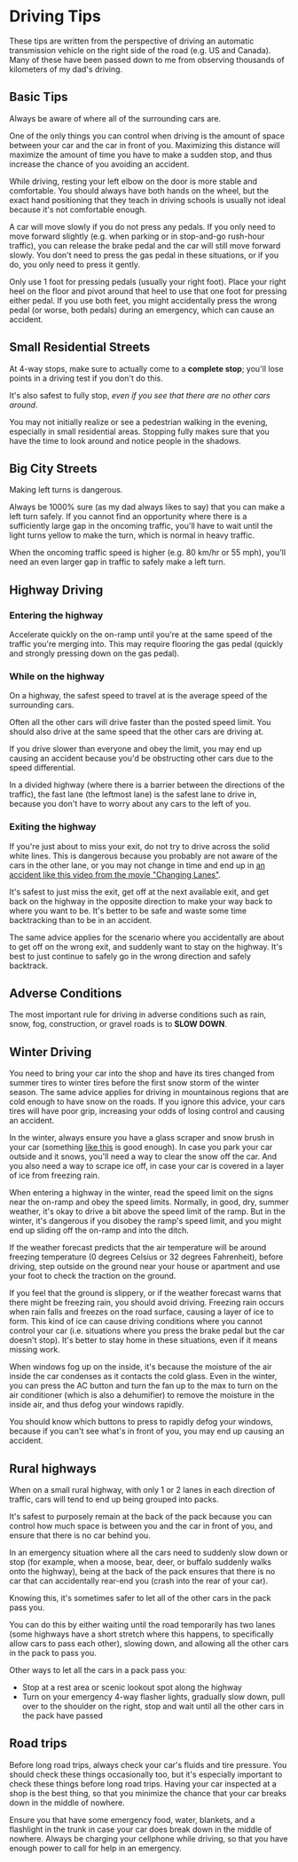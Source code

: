 # Driving Tips

These tips are written from the perspective of driving an automatic transmission vehicle on the right side of the road (e.g. US and Canada). Many of these have been passed down to me from observing thousands of kilometers of my dad's driving.

## Basic Tips

Always be aware of where all of the surrounding cars are.

One of the only things you can control when driving is the amount of space between your car and the car in front of you. Maximizing this distance will maximize the amount of time you have to make a sudden stop, and thus increase the chance of you avoiding an accident.

While driving, resting your left elbow on the door is more stable and comfortable. You should always have both hands on the wheel, but the exact hand positioning that they teach in driving schools is usually not ideal because it's not comfortable enough.

A car will move slowly if you do not press any pedals. If you only need to move forward slightly (e.g. when parking or in stop-and-go rush-hour traffic), you can release the brake pedal and the car will still move forward slowly. You don't need to press the gas pedal in these situations, or if you do, you only need to press it gently.

Only use 1 foot for pressing pedals (usually your right foot). Place your right heel on the floor and pivot around that heel to use that one foot for pressing either pedal. If you use both feet, you might accidentally press the wrong pedal (or worse, both pedals) during an emergency, which can cause an accident.

## Small Residential Streets

At 4-way stops, make sure to actually come to a **complete stop**; you'll lose points in a driving test if you don't do this.

It's also safest to fully stop, *even if you see that there are no other cars around*. 

You may not initially realize or see a pedestrian walking in the evening, especially in small residential areas. Stopping fully makes sure that you have the time to look around and notice people in the shadows.

## Big City Streets

Making left turns is dangerous.

Always be 1000% sure (as my dad always likes to say) that you can make a left turn safely. If you cannot find an opportunity where there is a sufficiently large gap in the oncoming traffic, you'll have to wait until the light turns yellow to make the turn, which is normal in heavy traffic.

When the oncoming traffic speed is higher (e.g. 80 km/hr or 55 mph), you'll need an even larger gap in traffic to safely make a left turn.

## Highway Driving

### Entering the highway

Accelerate quickly on the on-ramp until you're at the same speed of the traffic you're merging into. This may require flooring the gas pedal (quickly and strongly pressing down on the gas pedal).

### While on the highway

On a highway, the safest speed to travel at is the average speed of the surrounding cars.

Often all the other cars will drive faster than the posted speed limit. You should also drive at the same speed that the other cars are driving at.

If you drive slower than everyone and obey the limit, you may end up causing an accident because you'd be obstructing other cars due to the speed differential.

In a divided highway (where there is a barrier between the directions of the traffic), the fast lane (the leftmost lane) is the safest lane to drive in, because you don't have to worry about any cars to the left of you.

### Exiting the highway

If you're just about to miss your exit, do not try to drive across the solid white lines. This is dangerous because you probably are not aware of the cars in the other lane, or you may not change in time and end up in [an accident like this video from the movie "Changing Lanes"](https://www.youtube.com/watch?v=su64KIPecuo).

It's safest to just miss the exit, get off at the next available exit, and get back on the highway in the opposite direction to make your way back to where you want to be. It's better to be safe and waste some time backtracking than to be in an accident.

The same advice applies for the scenario where you accidentally are about to get off on the wrong exit, and suddenly want to stay on the highway. It's best to just continue to safely go in the wrong direction and safely backtrack.

## Adverse Conditions

The most important rule for driving in adverse conditions such as rain, snow, fog, construction, or gravel roads is to **SLOW DOWN**.

## Winter Driving

You need to bring your car into the shop and have its tires changed from summer tires to winter tires before the first snow storm of the winter season. The same advice applies for driving in mountainous regions that are cold enough to have snow on the roads. If you ignore this advice, your cars tires will have poor grip, increasing your odds of losing control and causing an accident.

In the winter, always ensure you have a glass scraper and snow brush in your car (something [like this](https://www.amazon.com/gp/product/B000BPLNXC/) is good enough). In case you park your car outside and it snows, you'll need a way to clear the snow off the car. And you also need a way to scrape ice off, in case your car is covered in a layer of ice from freezing rain.

When entering a highway in the winter, read the speed limit on the signs near the on-ramp and obey the speed limits. Normally, in good, dry, summer weather, it's okay to drive a bit above the speed limit of the ramp. But in the winter, it's dangerous if you disobey the ramp's speed limit, and you might end up sliding off the on-ramp and into the ditch.

If the weather forecast predicts that the air temperature will be around freezing temperature (0 degrees Celsius or 32 degrees Fahrenheit), before driving, step outside on the ground near your house or apartment and use your foot to check the traction on the ground.

If you feel that the ground is slippery, or if the weather forecast warns that there might be freezing rain, you should avoid driving. Freezing rain occurs when rain falls and freezes on the road surface, causing a layer of ice to form. This kind of ice can cause driving conditions where you cannot control your car (i.e. situations where you press the brake pedal but the car doesn't stop). It's better to stay home in these situations, even if it means missing work.

When windows fog up on the inside, it's because the moisture of the air inside the car condenses as it contacts the cold glass. Even in the winter, you can press the AC button and turn the fan up to the max to turn on the air conditioner (which is also a dehumifier) to remove the moisture in the inside air, and thus defog your windows rapidly. 

You should know which buttons to press to rapidly defog your windows, because if you can't see what's in front of you, you may end up causing an accident.

## Rural highways

When on a small rural highway, with only 1 or 2 lanes in each direction of traffic, cars will tend to end up being grouped into packs. 

It's safest to purposely remain at the back of the pack because you can control how much space is between you and the car in front of you, and ensure that there is no car behind you.

In an emergency situation where all the cars need to suddenly slow down or stop (for example, when a moose, bear, deer, or buffalo suddenly walks onto the highway), being at the back of the pack ensures that there is no car that can accidentally rear-end you (crash into the rear of your car).

Knowing this, it's sometimes safer to let all of the other cars in the pack pass you. 

You can do this by either waiting until the road temporarily has two lanes (some highways have a short stretch where this happens, to specifically allow cars to pass each other), slowing down, and allowing all the other cars in the pack to pass you.

Other ways to let all the cars in a pack pass you:
- Stop at a rest area or scenic lookout spot along the highway
- Turn on your emergency 4-way flasher lights, gradually slow down, pull over to the shoulder on the right, stop and wait until all the other cars in the pack have passed

## Road trips

Before long road trips, always check your car's fluids and tire pressure. You should check these things occasionally too, but it's especially important to check these things before long road trips. Having your car inspected at a shop is the best thing, so that you minimize the chance that your car breaks down in the middle of nowhere.

Ensure you that have some emergency food, water, blankets, and a flashlight in the trunk in case your car does break down in the middle of nowhere. Always be charging your cellphone while driving, so that you have enough power to call for help in an emergency.
